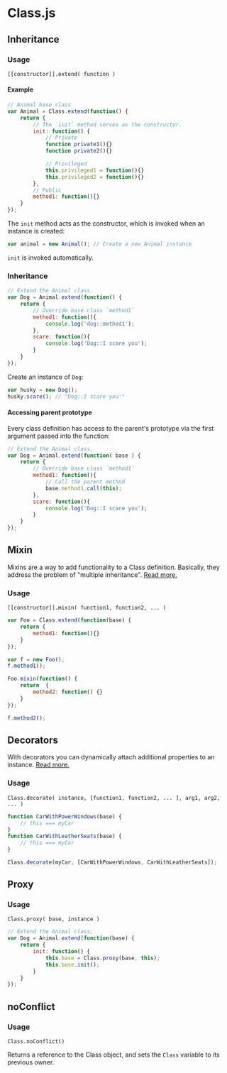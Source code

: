 # Class.js

## Inheritance

### Usage

`[[constructor]].extend( function )`

#### Example

```javascript
// Animal base class
var Animal = Class.extend(function() {
    return {
        // The `init` method serves as the constructor.
        init: function() {
            // Private
            function private1(){}
            function private2(){}

            // Privileged
            this.privileged1 = function(){}
            this.privileged2 = function(){}
        },
        // Public
        method1: function(){}
    }
});
```

The `init` method acts as the constructor, which is invoked when an instance is created:

```javascript
var animal = new Animal(); // Create a new Animal instance
```

`init` is invoked automatically.

### Inheritance

```javascript
// Extend the Animal class.
var Dog = Animal.extend(function() {
    return {
        // Override base class `method1`
        method1: function(){
            console.log('dog::method1');
        },
        scare: function(){
            console.log('Dog::I scare you');
        }
    }
});
```

Create an instance of `Dog`:

```javascript
var husky = new Dog();
husky.scare(); // "Dog::I scare you'"
```

#### Accessing parent prototype

Every class definition has access to the parent's prototype via the first argument passed into the function:

```javascript
// Extend the Animal class.
var Dog = Animal.extend(function( base ) {
    return {
        // Override base class `method1`
        method1: function(){
            // Call the parent method
            base.method1.call(this);
        },
        scare: function(){
            console.log('Dog::I scare you');
        }
    }
});
```

## Mixin

Mixins are a way to add functionality to a Class definition.  Basically, they address the problem of "multiple inheritance".  [Read more.](http://www.joezimjs.com/javascript/javascript-mixins-functional-inheritance/)

### Usage

`[[constructor]].mixin( function1, function2, ... )`

```javascript
var Foo = Class.extend(function(base) {
    return {
        method1: function(){}
    }
});

var f = new Foo();
f.method1();

Foo.mixin(function() {
    return  {
        method2: function() {}
    }
});

f.method2();
```

## Decorators

With decorators you can dynamically attach additional properties to an instance.  [Read more.](http://en.wikipedia.org/wiki/Decorator_pattern)

### Usage

`Class.decorate( instance, [function1, function2, ... ], arg1, arg2, ... )`

```javascript
function CarWithPowerWindows(base) {
    // this === myCar
}
function CarWithLeatherSeats(base) {
    // this === myCar
}

Class.decorate(myCar, [CarWithPowerWindows, CarWithLeatherSeats]);
```

## Proxy

### Usage

`Class.proxy( base, instance )`

```javascript
// Extend the Animal class;
var Dog = Animal.extend(function(base) {
    return {
        init: function() {
            this.base = Class.proxy(base, this);
            this.base.init();
        }
    }
});
```

## noConflict

### Usage

`Class.noConflict()`

Returns a reference to the Class object, and sets the `Class` variable to its previous owner.


